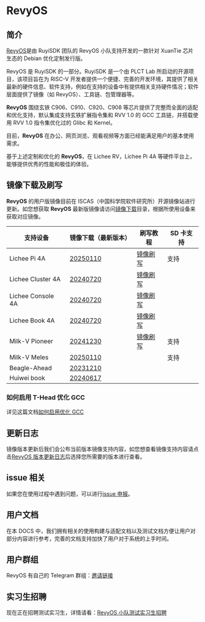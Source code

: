 # RevyOS

## 简介

[RevyOS](https://github.com/orgs/revyos/repositories)是由 RuyiSDK 团队的 RevyOS 小队支持开发的一款针对 XuanTie 芯片生态的 Debian 优化定制发行版。

RevyOS 是 RuyiSDK 的一部分。RuyiSDK 是一个由 PLCT Lab 所启动的开源项目，该项目旨在为 RISC-V 开发者提供一个便捷、完善的开发环境，其提供了相关最新的硬件信息、软件支持，例如在支持的设备中有提供相关支持硬件情况；软件层面提供了镜像（如 RevyOS）、工具链、包管理器等。

__RevyOS__ 围绕玄铁 C906、C910、C920、C908 等芯片提供了完整而全面的适配和优化支持，默认集成支持玄铁扩展指令集和 RVV 1.0 的 GCC 工具链，并搭载使用 RVV 1.0 指令集优化过的 Glibc 和 Kernel。

目前，__RevyOS__ 在办公、网页浏览、观看视频等方面已经能满足用户的基本使用需求。

基于上述定制和优化的 __RevyOS__，在 Lichee RV，Lichee Pi 4A 等硬件平台上，能够提供优秀的性能和极佳的体验。

## 镜像下载及刷写

__RevyOS__ 的用户版镜像目前在 ISCAS（中国科学院软件研究所）开源镜像站进行更新。如您想获取 __RevyOS__ 最新版镜像请访问[镜像下载](https://mirror.iscas.ac.cn/revyos/extra/images/)目录，根据所使用设备来获取对应镜像。

| 支持设备          | 镜像下载（最新版本）                                                             | 刷写教程                                      | SD 卡支持 |
| ----------------- | -------------------------------------------------------------------------------- | --------------------------------------------- | --------- |
| Lichee Pi 4A      | [20250110](https://mirror.iscas.ac.cn/revyos/extra/images/lpi4a/20250110/)       | [镜像刷写](./Installation/licheepi4a.md)      | 支持      |
| Lichee Cluster 4A | [20240720](https://mirror.iscas.ac.cn/revyos/extra/images/lpi4a/)                | [镜像刷写](./Installation/licheepi4a.md)      |           |
| Lichee Console 4A | [20240720](https://mirror.iscas.ac.cn/revyos/extra/images/lcon4a/20240720/)      | [镜像刷写](./Installation/licheeconsole4a.md) |           |
| Lichee Book 4A    | [20240720](https://mirror.iscas.ac.cn/revyos/extra/images/laptop4a/)             | [镜像刷写](./Installation/licheebook.md)      |           |
| Milk-V Pioneer    | [20241230](https://mirror.iscas.ac.cn/revyos/extra/images/sg2042/20241230/)      | [镜像刷写](./Installation/milkv-pioneer.md)   | 支持      |
| Milk-V Meles      | [20250110](https://mirror.iscas.ac.cn/revyos/extra/images/meles/20250110/)       |                                               | 支持      |
| Beagle-Ahead      | [20231210](https://mirror.iscas.ac.cn/revyos/extra/images/beagle/20231210/)      |                                               |           |
| Huiwei book       | [20240617](https://mirror.iscas.ac.cn/revyos/extra/images/huiwei/test/20240617/) |                                               |           |

### 如何启用 T-Head 优化 GCC

详见这篇文档[如何启用优化 GCC](build/debian/enable_optimization_gcc.md)

## 更新日志

镜像版本更新后我们会公布当前版本镜像支持内容，如您想查看镜像支持内容请点击[RevyOS 版本更新日志](./changelog/)后选择您所需要的版本进行查看。

## issue 相关

如果您在使用过程中遇到问题，可以进行[issue 申报](https://github.com/revyos/revyos/issues)。

## 用户文档

在本 DOCS 中，我们拥有相关的使用构建与适配文档以及测试文档方便让用户对部分内容进行参考，完善的文档支持加快了用户对于系统的上手时间。

## 用户群组

RevyOS 有自己的 Telegram 群组：[邀请链接](https://t.me/+Pi6px22-OsUxM2M1)

## 实习生招聘

现在正在招聘测试实习生，详情请看：[RevyOS 小队测试实习生招聘](https://github.com/plctlab/weloveinterns/blob/master/open-internships.md#j143-revyos%E5%B0%8F%E9%98%9F%E6%B5%8B%E8%AF%95%E5%AE%9E%E4%B9%A0%E7%94%9F20241111%E5%BC%80%E6%94%BE100%E5%90%8D)

